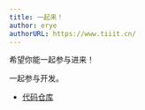 ```yaml
---
title: 一起来！
author: erye
authorURL: https://www.tiiit.cn/
---
```


希望你能一起参与进来！

<!--truncate-->

一起参与开发。

- [代码仓库](https://github.com/chenhaihong/smash-cli)
